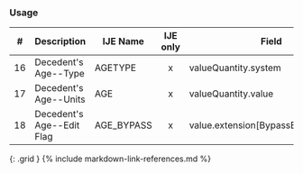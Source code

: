 ### Usage


| **#** |  **Description**   |  **IJE Name**   | IJE only |  **Field**  |  **Type**  | **Value Set**  |
| :---------: | ------------- | ------------ | :----------: |---------- | -------- | -------- |
| 16 | Decedent's Age--Type | AGETYPE| x|valueQuantity.system | codeable | [UnitsOfAgeVS] | 
| 17 | Decedent's Age--Units | AGE | x|valueQuantity.value | decimal |  | 
| 18 | Decedent's Age--Edit Flag | AGE_BYPASS| x|value.extension[BypassEditFlag].value | codeable | [EditBypass01VS] | 
{: .grid }
{% include markdown-link-references.md %}
